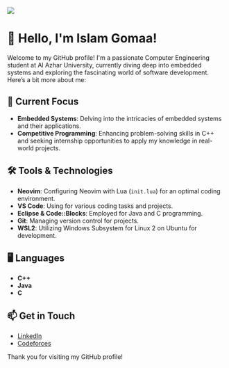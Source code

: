 ![](https://i.pinimg.com/originals/5d/45/0c/5d450cd11bc125fe8bd2e0214110fb36.gif)


# 👋 Hello, I'm Islam Gomaa!

Welcome to my GitHub profile! I'm a passionate Computer Engineering student at Al Azhar University, currently diving deep into embedded systems and exploring the fascinating world of software development. Here’s a bit more about me:

## 🌱 Current Focus

- **Embedded Systems**: Delving into the intricacies of embedded systems and their applications.
- **Competitive Programming**: Enhancing problem-solving skills in C++ and seeking internship opportunities to apply my knowledge in real-world projects.

## 🛠️ Tools & Technologies

- **Neovim**: Configuring Neovim with Lua (`init.lua`) for an optimal coding environment.
- **VS Code**: Using for various coding tasks and projects.
- **Eclipse & Code::Blocks**: Employed for Java and C programming.
- **Git**: Managing version control for projects.
- **WSL2**: Utilizing Windows Subsystem for Linux 2 on Ubuntu for development.

## 🖥️ Languages

- **C++**
- **Java**
- **C**

## 📫 Get in Touch

- [LinkedIn](https://www.linkedin.com/in/islam-gom3a)
- [Codeforces](https://www.codeforces.com/Islam_Gomaa)

Thank you for visiting my GitHub profile!
